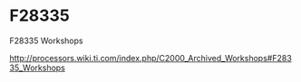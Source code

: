 # F28335
F28335 Workshops

http://processors.wiki.ti.com/index.php/C2000_Archived_Workshops#F28335_Workshops

